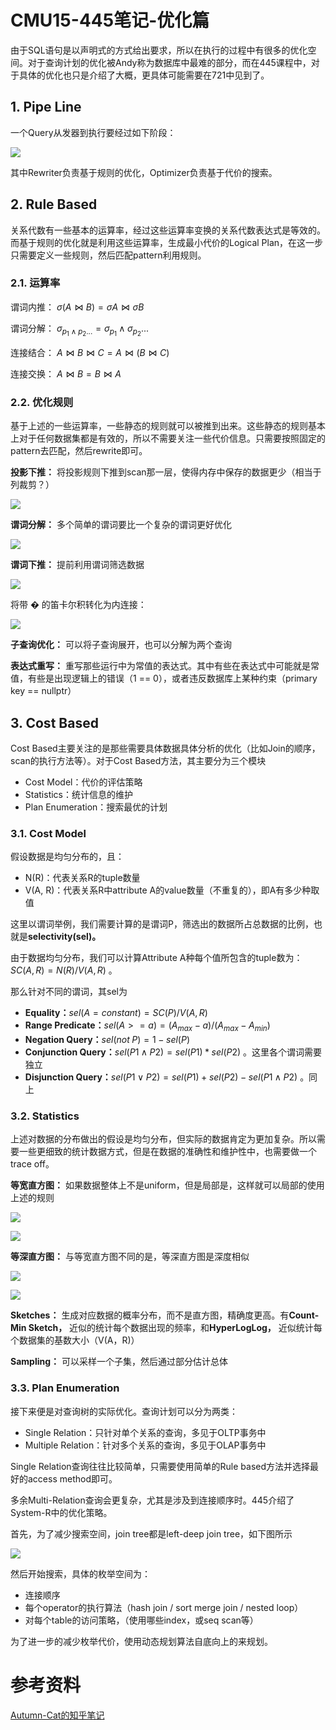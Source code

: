# CMU15-445笔记-优化篇

由于SQL语句是以声明式的方式给出要求，所以在执行的过程中有很多的优化空间。对于查询计划的优化被Andy称为数据库中最难的部分，而在445课程中，对于具体的优化也只是介绍了大概，更具体可能需要在721中见到了。

## 1. Pipe Line

一个Query从发器到执行要经过如下阶段：

![](https://pic2.zhimg.com/80/v2-c251a1bbdcfbca12d39b43527329b125_1440w.webp)

其中Rewriter负责基于规则的优化，Optimizer负责基于代价的搜索。

## 2. Rule Based

关系代数有一些基本的运算率，经过这些运算率变换的关系代数表达式是等效的。而基于规则的优化就是利用这些运算率，生成最小代价的Logical Plan，在这一步只需要定义一些规则，然后匹配pattern利用规则。

### 2.1. 运算率

谓词内推： $\sigma(A \bowtie B) = \sigma A \bowtie \sigma B$

谓词分解： $\sigma _{p_1 \land p_2...} = \sigma_{p_1} \land \sigma _{p_2}...$

连接结合： $A \bowtie B \bowtie C = A \bowtie (B \bowtie C)$

连接交换： $A \bowtie B = B \bowtie A$

### 2.2. 优化规则

基于上述的一些运算率，一些静态的规则就可以被推到出来。这些静态的规则基本上对于任何数据集都是有效的，所以不需要关注一些代价信息。只需要按照固定的pattern去匹配，然后rewrite即可。

**投影下推：** 将投影规则下推到scan那一层，使得内存中保存的数据更少（相当于列裁剪？）

![](https://pic3.zhimg.com/80/v2-c866b82eb9ec2dedefcfa92441c7e422_1440w.webp)

**谓词分解：** 多个简单的谓词要比一个复杂的谓词更好优化

![](https://pic2.zhimg.com/80/v2-667f194a661b3cf582a1ae3e5f4d6949_1440w.webp)

**谓词下推：** 提前利用谓词筛选数据

![](https://pic2.zhimg.com/80/v2-817b1d2a949cc99f9ce02437a0e47719_1440w.webp)

将带 � 的笛卡尔积转化为内连接：

![](https://pic3.zhimg.com/80/v2-93768372e895a43a31664b27bcd431ae_1440w.webp)

**子查询优化：** 可以将子查询展开，也可以分解为两个查询

**表达式重写：** 重写那些运行中为常值的表达式。其中有些在表达式中可能就是常值，有些是出现逻辑上的错误（1 == 0），或者违反数据库上某种约束（primary key == nullptr）

## 3. Cost Based

Cost Based主要关注的是那些需要具体数据具体分析的优化（比如Join的顺序，scan的执行方法等）。对于Cost Based方法，其主要分为三个模块

* Cost Model：代价的评估策略
* Statistics：统计信息的维护
* Plan Enumeration：搜索最优的计划

### 3.1. Cost Model

假设数据是均匀分布的，且：

* N(R)：代表关系R的tuple数量
* V(A, R)：代表关系R中attribute A的value数量（不重复的），即A有多少种取值

这里以谓词举例，我们需要计算的是谓词P，筛选出的数据所占总数据的比例，也就是**selectivity(sel)。**

由于数据均匀分布，我们可以计算Attribute A种每个值所包含的tuple数为： $SC(A,R) = N(R) / V(A,R)$ 。

那么针对不同的谓词，其sel为

* **Equality：**$sel(A = constant) = SC(P)/V(A,R)$
* **Range Predicate：**$sel(A >=a) = (A_{max} -a)/(A_{max}-A_{min})$
* **Negation Query：**$sel(not \; P) = 1 - sel(P)$
* **Conjunction Query：**$sel(P1 \land P2) = sel(P1) * sel(P2)$ 。这里各个谓词需要独立
* **Disjunction Query：**$sel(P1 \vee P2) = sel(P1) + sel(P2) - sel(P1 \land P2)$ 。同上

### 3.2. Statistics

上述对数据的分布做出的假设是均匀分布，但实际的数据肯定为更加复杂。所以需要一些更细致的统计数据方式，但是在数据的准确性和维护性中，也需要做一个trace off。

**等宽直方图：** 如果数据整体上不是uniform，但是局部是，这样就可以局部的使用上述的规则

![](https://pic1.zhimg.com/80/v2-c93d90920beaaeb71fb1ee289175c94c_1440w.webp)

![](https://pic1.zhimg.com/80/v2-704920cdb13f30ffc9ddcf3963b3e280_1440w.webp)

**等深直方图：** 与等宽直方图不同的是，等深直方图是深度相似

![](https://pic4.zhimg.com/80/v2-d8286c8f6f8d535d91031a89642c29ab_1440w.webp)

![](https://pic4.zhimg.com/80/v2-501a43026404d52f6ee97908374af673_1440w.webp)

**Sketches：** 生成对应数据的概率分布，而不是直方图，精确度更高。有**Count-Min Sketch，** 近似的统计每个数据出现的频率，和**HyperLogLog，** 近似统计每个数据集的基数大小（V(A，R)）

**Sampling：** 可以采样一个子集，然后通过部分估计总体

### 3.3. Plan Enumeration

接下来便是对查询树的实际优化。查询计划可以分为两类：

* Single Relation：只针对单个关系的查询，多见于OLTP事务中
* Multiple Relation：针对多个关系的查询，多见于OLAP事务中

Single Relation查询往往比较简单，只需要使用简单的Rule based方法并选择最好的access method即可。

多余Multi-Relation查询会更复杂，尤其是涉及到连接顺序时。445介绍了System-R中的优化策略。

首先，为了减少搜索空间，join tree都是left-deep join tree，如下图所示

![](https://pic4.zhimg.com/80/v2-14d0832eea9b73356e227fd0c62896f3_1440w.webp)

然后开始搜索，具体的枚举空间为：

* 连接顺序
* 每个operator的执行算法（hash join / sort merge join / nested loop）
* 对每个table的访问策略，（使用哪些index，或seq scan等）

为了进一步的减少枚举代价，使用动态规划算法自底向上的来规划。

# 参考资料

[Autumn-Cat的知乎笔记](https://www.zhihu.com/people/xie-jian-49-72/posts)

‍
